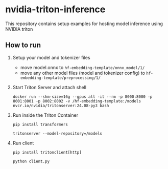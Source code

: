 # nvidia-triton-inference
This repository contains setup examples for hosting model inference using NVIDIA triton

## How to run

1. Setup your model and tokenizer files

    - move model.onnx to `hf-embedding-template/onnx_model/1/`
    - move any other model files (model and tokenizer config) to `hf-embedding-template/preprocessing/1/`

2. Start Triton Server and attach shell

    ```
    docker run --shm-size=16g --gpus all -it --rm -p 8000:8000 -p 8001:8001 -p 8002:8002 -v /hf-embedding-template:/models nvcr.io/nvidia/tritonserver:24.08-py3 bash
    ```


3. Run inside the Triton Container

    ```
    pip install transformers

    tritonserver --model-repository=/models
    ```

4. Run client 

    ```
    pip install tritonclient[http]

    python client.py
    ```